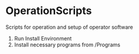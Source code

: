 # OperationScripts
Scripts for operation and setup of operator software

1. Run Install Environment
2. Install necessary programs from /Programs